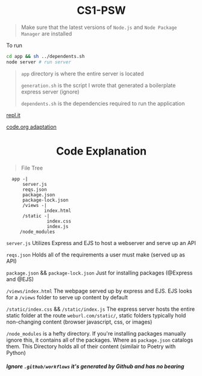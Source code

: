<p align="center">
  <h1 align="center">CS1-PSW</h1>
</p>

> Make sure that the latest versions of `Node.js` and `Node Package Manager` are installed

To run
```bash
cd app && sh ../dependents.sh
node server # run server
```

> `app` directory is where the entire server is located
>
> `generation.sh` is the script I wrote that generated a boilerplate express server (ignore)
>
> `dependents.sh` is the dependencies required to run the application


[repl.it](https://www.replit.com/@Reference-Code/cs1-psw)

[code.org adaptation](https://www.ihaventgotthelink.yet)

<h1 align="center">Code Explanation</h1>


> File Tree
``` 
  app -|
      server.js
      reqs.json 
      package.json
      package-lock.json
      /views -|
              index.html
      /static -|
               index.css
               index.js
     /node_modules
```

`server.js` Utilizes Express and EJS to host a webserver and serve up an API

`reqs.json` Holds all of the requirements a user must make (served up as API)

`package.json` && `package-lock.json` Just for installing packages (@Express and @EJS)

`/views/index.html` The webpage served up by express and EJS. EJS looks for a `/views` folder to serve up content by default

`/static/index.css` && `/static/index.js` The express server hosts the entire static folder at the route `weburl.com/static/`, static folders typically hold non-changing content (browser javascript, css, or images)

`/node_modules` is a hefty directory. If you're installing packages manually ignore this, it contains all of the packages. Where as `package.json` catalogs them. This Directory holds all of their content (similair to Poetry with Python)


##### Ignore `.github/workflows` it's generated by Github and has no bearing
